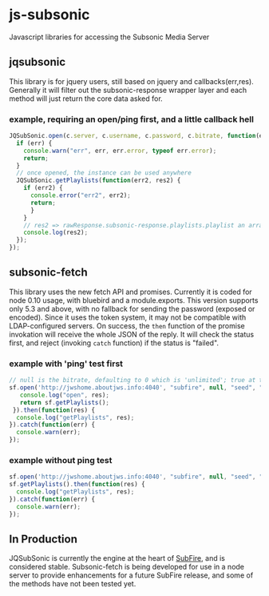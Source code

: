 # js-subsonic
Javascript libraries for accessing the Subsonic Media Server

## jqsubsonic
This library is for jquery users, still based on jquery and callbacks(err,res). Generally it will filter out the subsonic-response wrapper layer and each method will just return the core data asked for.

### example, requiring an open/ping first, and a little callback hell
```javascript
JQSubSonic.open(c.server, c.username, c.password, c.bitrate, function(err, res) {
  if (err) {
    console.warn("err", err, err.error, typeof err.error);
    return;
  }
  // once opened, the instance can be used anywhere
  JQSubSonic.getPlaylists(function(err2, res2) {
    if (err2) {
      console.error("err2", err2);
      return;
      }
    }
    // res2 => rawResponse.subsonic-response.playlists.playlist an array of playlists, pre-filtered
    console.log(res2);
  });
});
```
## subsonic-fetch
This library uses the new fetch API and promises. Currently it is coded for node 0.10 usage, with bluebird and a module.exports.
This version supports only 5.3 and above, with no fallback for sending the password (exposed or encoded). Since it uses the token system,
it may not be compatible with LDAP-configured servers. On success, the ``then`` function of the promise invokation will receive the whole JSON of the reply.
It will check the status first, and reject (invoking ``catch`` function) if the status is "failed".

### example with 'ping' test first
```javascript
// null is the bitrate, defaulting to 0 which is 'unlimited'; true at the end means send a ping to the server to test getting a status
sf.open('http://jwshome.aboutjws.info:4040', "subfire", null, "seed", "token", true).then(function(res) {
   console.log("open", res);
   return sf.getPlaylists();
 }).then(function(res) {
  console.log("getPlaylists", res);
}).catch(function(err) {
  console.warn(err);
});
```
### example without ping test
```javascript
sf.open('http://jwshome.aboutjws.info:4040', "subfire", null, "seed", "token");
sf.getPlaylists().then(function(res) {
  console.log("getPlaylists", res);
}).catch(function(err) {
  console.warn(err);
});
```
## In Production
JQSubSonic is currently the engine at the heart of [SubFire](http://subfireplayer.net/), and is considered stable. Subsonic-fetch is being developed for use in a node server to provide enhancements for a future SubFire release, and some of the methods have not been tested yet.
